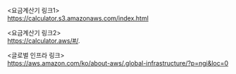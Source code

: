 <요금계산기 링크1>  
https://calculator.s3.amazonaws.com/index.html

<요금계산기 링크2>  
https://calculator.aws/#/.

<글로벌 인프라 링크>  
https://aws.amazon.com/ko/about-aws/.global-infrastructure/?p=ngi&loc=0

